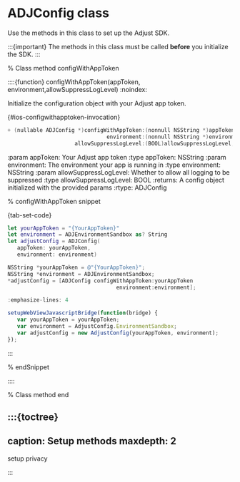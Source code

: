 # ADJConfig class

Use the methods in this class to set up the Adjust SDK.

:::{important}
The methods in this class must be called **before** you initialize the SDK.
:::

% Class method configWithAppToken

::::{function} configWithAppToken(appToken, environment,allowSuppressLogLevel)
:noindex:

Initialize the configuration object with your Adjust app token.

{#ios-configwithapptoken-invocation}
```objective-c
+ (nullable ADJConfig *)configWithAppToken:(nonnull NSString *)appToken
                               environment:(nonnull NSString *)environment
                     allowSuppressLogLevel:(BOOL)allowSuppressLogLevel;
```

:param appToken: Your Adjust app token
:type appToken: NSString
:param environment: The environment your app is running in
:type environment: NSString
:param allowSuppressLogLevel: Whether to allow all logging to be suppressed
:type allowSuppressLogLevel: BOOL
:returns: A config object initialized with the provided params
:rtype: ADJConfig

% configWithAppToken snippet

{tab-set-code}

```swift
let yourAppToken = "{YourAppToken}"
let environment = ADJEnvironmentSandbox as? String
let adjustConfig = ADJConfig(
   appToken: yourAppToken,
   environment: environment)
```

```objective-c
NSString *yourAppToken = @"{YourAppToken}";
NSString *environment = ADJEnvironmentSandbox;
*adjustConfig = [ADJConfig configWithAppToken:yourAppToken
                                  environment:environment];
```

```javascript
:emphasize-lines: 4

setupWebViewJavascriptBridge(function(bridge) {
   var yourAppToken = yourAppToken;
   var environment = AdjustConfig.EnvironmentSandbox;
   var adjustConfig = new AdjustConfig(yourAppToken, environment);
});
```

:::

% endSnippet

::::

% Class method end

:::{toctree}
---
caption: Setup methods
maxdepth: 2
---

setup
privacy

:::
